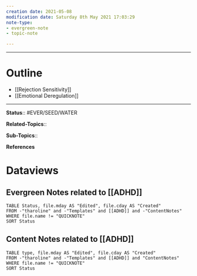 ```yaml
---
creation date: 2021-05-08
modification date: Saturday 8th May 2021 17:03:29
note-type: 
- evergreen-note
- topic-note

---
```



---
# Outline
- [[Rejection Sensitivity]]
- [[Emotional Deregulation]]


---

**Status**:: #EVER/SEED/WATER  

**Related-Topics**:: 
	
**Sub-Topics**::
	
**References**

# Dataviews 
## Evergreen Notes related to [[ADHD]]
```dataview
TABLE Status, file.mday AS "Edited", file.cday AS "Created"
FROM -"tharoline" and -"Templates" and [[ADHD]] and -"ContentNotes"
WHERE file.name != "QUICKNOTE"
SORT Status
```
## Content Notes related to [[ADHD]]
```dataview
TABLE type, file.mday AS "Edited", file.cday AS "Created"
FROM -"tharoline" and -"Templates" and [[ADHD]] and "ContentNotes"
WHERE file.name != "QUICKNOTE"
SORT Status
```


